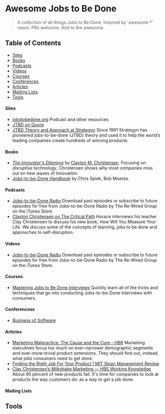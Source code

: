 Awesome Jobs to Be Done
======================
> A collection of all things Jobs to Be Done. Inspired by 'awesome-*' repos. PRs welcome. Add to the awesome.

## Table of Contents

- [Sites](#sites)
- [Books](#books)
- [Podcasts](#podcasts)
- [Videos](#videos)
- [Courses](#courses)
- [Conferences](#conferences)
- [Articles](#articles)
- [Mailing Lists](#mailing-lists)
- [Tools](#tools)

#### Sites
- [jobstobedone.org](http://jobstobedone.org/) Podcast and other resources
- [JTBD on Quora](http://www.quora.com/Jobs-to-be-Done)
- [JTBD Theory and Approach at Strategyn](http://strategyn.com/jobs-to-be-done/) Since 1991 Strategyn has pioneered jobs-to-be-done (JTBD) theory and used it to help the world’s leading companies create hundreds of winning products.

#### Books

- *[The Innovator's Dilemma](http://www.amazon.com/gp/product/0062060244/ref=as_li_ss_tl?ie=UTF8&camp=1789&creative=390957&creativeASIN=0062060244&linkCode=as2&tag=httpstwit071f-20)* by [Clayton M. Christensen](http://www.claytonchristensen.com/). Focusing on _disruptive technology_, Christensen shows why most companies miss out on new waves of innovation.
- [Jobs-to-be-Done Handbook](http://smile.amazon.com/Jobs---be-Done-Handbook-techniques-application/dp/1499339232/) by Chris Spiek, Bob Moesta.

#### Podcasts
- [Jobs-to-be-Done Radio](https://itunes.apple.com/us/podcast/jobs-to-be-done-radio/id499859427?mt=2) Download past episodes or subscribe to future episodes for free from Jobs-to-be-Done Radio by The Re-Wired Group on the iTunes Store.
- [Clayton Christensen on The Critical Path](http://5by5.tv/criticalpath/36) Horace interviews his teacher Clay Christensen to discuss his new book, How Will You Measure Your Life. We discuss some of the concepts of learning, jobs to be done and approaches to self-disruption.

#### Videos
- [Jobs-to-be-Done Radio](https://itunes.apple.com/us/podcast/jobs-to-be-done-radio/id499859427?mt=2) Download past episodes or subscribe to future episodes for free from Jobs-to-be-Done Radio by The Re-Wired Group on the iTunes Store.

#### Courses
- [Mastering Jobs to Be Done Interviews](https://www.udemy.com/mastering-jobs-to-be-done-interviews/) Quickly learn all of the tricks and techniques that go into conducting Jobs-to-be-Done interviews with consumers.

#### Conferencess
- [Business of Software](http://businessofsoftware.org/)

#### Articles
- [Marketing Malpractice: The Cause and the Cure - HBR](https://hbr.org/2005/12/marketing-malpractice-the-cause-and-the-cure) Marketing executives focus too much on ever-narrower demographic segments and ever-more-trivial product extensions. They should find out, instead, what jobs consumers need to get done.
- [Finding the Right Job For Your Product | MIT Sloan Management Review](http://sloanreview.mit.edu/article/finding-the-right-job-for-your-product/) 
- [Clay Christensen’s Milkshake Marketing — HBS Working Knowledge](http://hbswk.hbs.edu/item/6496.html) About 95 percent of new products fail. It's time for companies to look at products the way customers do: as a way to get a job done.


#### Mailing Lists

## Tools